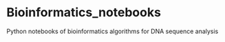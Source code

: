 # Bioinformatics_notebooks
Python notebooks of bioinformatics algorithms for DNA sequence analysis  
